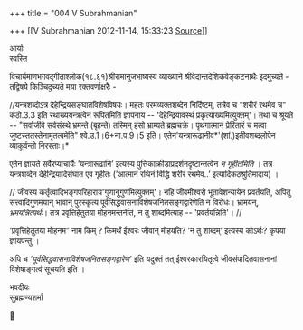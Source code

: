 +++
title = "004 V Subrahmanian"

+++
[[V Subrahmanian	2012-11-14, 15:33:23 [Source](https://groups.google.com/g/bvparishat/c/uuQ0qqT6buI)]]



आर्याः  
स्वस्ति  
  
विचार्यमाणभगवद्गीताश्लोक(१८.६१)श्रीरामानुजभाष्यस्य व्याख्याने श्रीवेदान्तदेशिकवेङ्कटनाथैः इदमुच्यते - तद्विषये किञ्चिदुच्यते मया रक्तवर्णाक्षरैः -  
  
//यन्त्रशब्दोऽत्र देहेन्द्रियसङ्घातविशेषविषयः। महतः परमव्यक्तशब्देन निर्दिष्टम्, तत्रैव च "शरीरं रथमेव च" कठो.3.3 इति रथाख्ययन्त्रत्वेन रूपितमिति ज्ञापनाय -- 'देहेन्द्रियावस्थं प्रकृत्याख्यमित्युक्तम्'। तथा च श्रूयते -- "सर्वाजीवे सर्वसंस्थे भ्रमन्ते (बृहन्ते) तस्मिन् हंसो भ्राम्यते ब्रह्मचक्रे। पृथगात्मानं प्रेरितारं च मत्वा जुष्टस्ततस्तेनामृतत्वमेति" श्वे.उ.1।6+ना.प.9।5 इति। एतेन'यन्त्रारूढानीव*'(शां.)इतीवशब्दलोपेन व्याकुर्वन्तो निरस्ताः।*  
  
एतेन ज्ञायते सर्वैरप्याचार्यैः ’यन्त्रारूढानि’ इत्यस्य पुत्तिकाक्रीडाप्रदर्शनदृष्टान्तत्वेन *न गृहीतमिति* । तत्र यन्त्रशव्देन देहेन्द्रियादिसंघात एव गृहीतः (’आत्मानं रथिनं विद्धि शरीरं रथमेव..’ इत्यादिकठश्रुतिमादाय) ।    
  
// जीवस्य कर्तृत्वादिभङ्गपरिहाराय'गुणानुगुणमित्युक्तम्'। नहि जीवमीश्वरो भूतावेशन्यायेन प्रवर्तयति, अपितु सत्त्वादिगुणमयान् भावान् पुरस्कृत्य पूर्वसिद्धवासनाविशेषजनितसङ्गद्वारेणेति न विरोधः। भ्रामयन्, *भ्रमयन्नित्यर्थः*। तत्र प्रवृत्तिहेतुतया मोहनमन्तर्नीतं, न तु शाब्दमित्याह -- 'प्रवर्तयन्निति'। //  
  
’प्रवृत्तिहेतुतया मोहनम” नाम किम् ? किमर्थं ईश्वरः जीवान् मोहयति? ’न तु शाब्दम्’ इत्यस्य कोऽर्थः? कृपया ज्ञायपन्तु ।  
  
अपि च *’पूर्वसिद्धवासनाविशेषजनितसङ्गद्वारेण’* इति यदुक्तं तत् ईश्वरकारयितृत्वे जीवसंपादितवासनानां विशेषाङ्गत्वं सूचयति इति ।   
  
भवदीयः  
सुब्रह्मण्यशर्मा  



